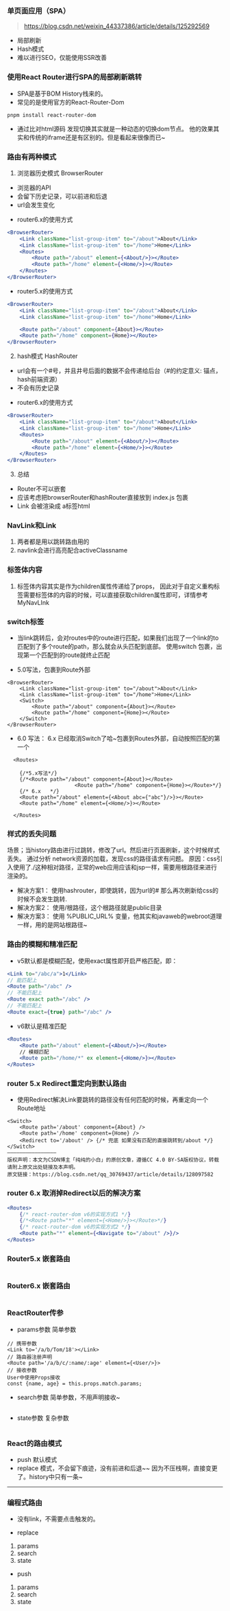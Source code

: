 ### 单页面应用（SPA）
> https://blog.csdn.net/weixin_44337386/article/details/125292569

* 局部刷新
* Hash模式
* 难以进行SEO，仅能使用SSR改善

### 使用React Router进行SPA的局部刷新跳转
* SPA是基于BOM History栈来的。
* 常见的是使用官方的React-Router-Dom
```
pnpm install react-router-dom
```
* 通过比对html源码 发现切换其实就是一种动态的切换dom节点。 他的效果其实和传统的iframe还是有区别的。但是看起来很像而已~

### 路由有两种模式
1. 浏览器历史模式 BrowserRouter
* 浏览器的API
* 会留下历史记录，可以前进和后退
* url会发生变化 
- router6.x的使用方式
```jsx
<BrowserRouter>
    <Link className="list-group-item" to="/about">About</Link>
    <Link className="list-group-item" to="/home">Home</Link>
    <Routes>
        <Route path="/about" element={<About/>}></Route>
        <Route path="/home" element={<Home/>}></Route>
    </Routes>
</BrowserRouter>
```
- router5.x的使用方式
```jsx
<BrowserRouter>
    <Link className="list-group-item" to="/about">About</Link>
    <Link className="list-group-item" to="/home">Home</Link>

    <Route path="/about" component={About}></Route>
    <Route path="/home" component={Home}></Route>
</BrowserRouter>
```

2. hash模式 HashRouter
* url会有一个#号，并且井号后面的数据不会传递给后台（#的约定意义: 锚点，hash前端资源）
* 不会有历史记录
- router6.x的使用方式
```jsx
<BrowserRouter>
    <Link className="list-group-item" to="/about">About</Link>
    <Link className="list-group-item" to="/home">Home</Link>
    <Routes>
        <Route path="/about" element={<About/>}></Route>
        <Route path="/home" element={<Home/>}></Route>
    </Routes>
</BrowserRouter>
```

3. 总结
* Router不可以嵌套
* 应该考虑把browserRouter和hashRouter直接放到 index.js 包裹<App/>
* Link 会被渲染成 a标签html

### NavLink和Link
1. 两者都是用以跳转路由用的
2. navlink会进行高亮配合activeClassname
### 标签体内容
1. 标签体内容其实是作为children属性传递给了props，
因此对于自定义重构标签需要标签体的内容的时候，可以直接获取children属性即可，详情参考MyNavLInk


### switch标签
- 当link跳转后，会对routes中的route进行匹配，如果我们出现了一个link的to匹配到了多个route的path，那么就会从头匹配到底部。
使用switch 包裹，出现第一个匹配到的route就终止匹配

* 5.0写法，包裹到Route外部
```
<BrowserRouter>
    <Link className="list-group-item" to="/about">About</Link>
    <Link className="list-group-item" to="/home">Home</Link>
    <Switch>
        <Route path="/about" component={About}></Route>
        <Route path="/home" component={Home}></Route>
    </Switch>
</BrowserRouter>
```

* 6.0 写法： 6.x 已经取消Switch了哈~包裹到Routes外部，自动按照匹配的第一个
```
  <Routes>

    {/*5.x写法*/}
    {/*<Route path="/about" component={About}></Route>
                      <Route path="/home" component={Home}></Route>*/}
    {/* 6.x   */}
    <Route path="/about" element={<About abc={"abc"}/>}></Route>
    <Route path="/home" element={<Home/>}></Route>

  </Routes>
```
### 样式的丢失问题
场景；当history路由进行过跳转，修改了url。然后进行页面刷新，这个时候样式丢失。
通过分析 network资源的加载，发现css的路径请求有问题。
原因：css引入使用了./这种相对路径，正常的web应用应该和jsp一样，需要用根路径来进行渲染的。

- 解决方案1： 使用hashrouter，即使跳转，因为url的# 那么再次刷新给css的时候不会发生跳转.
- 解决方案2： 使用/根路径，这个根路径就是public目录
- 解决方案3： 使用 %PUBLIC_URL% 变量，他其实和javaweb的webroot道理一样，用的是网站根路径~

### 路由的模糊和精准匹配
* v5默认都是模糊匹配，使用exact属性即开启严格匹配，即：
```jsx
<Link to="/abc/a">1</Link>
// 能匹配上
<Route path="/abc" />
// 不能匹配上
<Route exact path="/abc" />
// 不能匹配上
<Route exact={true} path="/abc" />
```

* v6默认是精准匹配
```jsx
<Routes>
    <Route path="/about" element={<About/>}></Route>
    // 模糊匹配
    <Route path="/home/*" ex element={<Home/>}></Route>
</Routes>
```

### router 5.x Redirect重定向到默认路由
* 使用Redirect解决Link要跳转的路径没有任何匹配的时候，再重定向一个Route地址
```
<Switch>
    <Route path='/about' component={About} />
    <Route path='/home' component={Home} />
    <Redirect to='/about' /> {/* 兜底 如果没有匹配的直接跳转到/about */} 
</Switch>
————————————————
版权声明：本文为CSDN博主「纯纯的小白」的原创文章，遵循CC 4.0 BY-SA版权协议，转载请附上原文出处链接及本声明。
原文链接：https://blog.csdn.net/qq_30769437/article/details/128097582
```
### router 6.x 取消掉Redirect以后的解决方案
```jsx
<Routes>
    {/* react-router-dom v6的实现方式1 */}
    {/*<Route path="*" element={<Home/>}></Route>*/}
    {/* react-router-dom v6的实现方式2 */}
    <Route path="*" element={<Navigate to="/about" />}/>
</Routes>
```

### Router5.x 嵌套路由
```jsx


```
### Router6.x 嵌套路由
```jsx


```

### ReactRouter传参
- params参数 简单参数
```
// 携带参数
<Link to='/a/b/Tom/18'></Link>
// 路由器注册声明
<Route path='/a/b/c/:name/:age' element={<User/>}>
// 接收参数
User中使用Props接收
const {name, age} = this.props.match.params;
```

- search参数 简单参数，不用声明接收~
```

```

- state参数 复杂参数
```

```

### React的路由模式
* push 默认模式
* replace 模式，不会留下痕迹，没有前进和后退~~ 因为不压栈啊，直接变更了。history中只有一条~

--- 

### 编程式路由
* 没有link，不需要点击触发的。

- replace
1. params
2. search
3. state

- push
1. params
2. search
3. state
